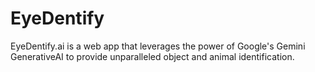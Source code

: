 # EyeDentify
 EyeDentify.ai is a web app that leverages the power of Google's Gemini GenerativeAI to provide unparalleled object and animal identification.

